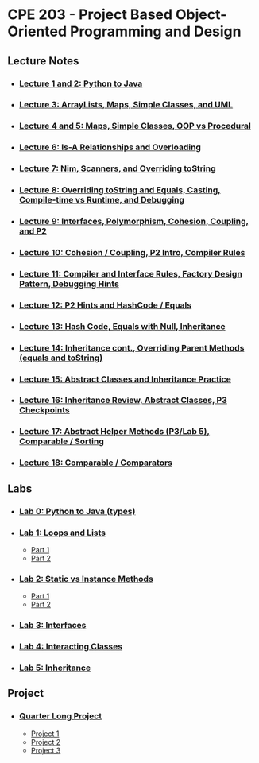 # CPE 203 - Project Based Object-Oriented Programming and Design

## Lecture Notes
- ### [Lecture 1 and 2: Python to Java](./Lectures/PythontoJava.md)
- ### [Lecture 3: ArrayLists, Maps, Simple Classes, and UML](./Lectures/ClassesUML.md)
- ### [Lecture 4 and 5: Maps, Simple Classes, OOP vs Procedural](./Lectures/MapsClassesOOPvProced.md)
- ### [Lecture 6: Is-A Relationships and Overloading](./Lectures/IsARelationships.md)
- ### [Lecture 7: Nim, Scanners, and Overriding toString](./Lectures/NimSannersParentMethods.md)
- ### [Lecture 8: Overriding toString and Equals, Casting, Compile-time vs Runtime, and Debugging](./Lectures/CastingCompileDebugging.md)
- ### [Lecture 9: Interfaces, Polymorphism, Cohesion, Coupling, and P2](./Lectures/InterfacesPolymorph.md)
- ### [Lecture 10: Cohesion / Coupling, P2 Intro, Compiler Rules](./Lectures/CohesionCouplingP2CompilerRules.md)
- ### [Lecture 11: Compiler and Interface Rules, Factory Design Pattern, Debugging Hints](./Lectures/CompilerInterfaceRulesFactoryDesign.md)
- ### [Lecture 12: P2 Hints and HashCode / Equals](./Lectures/P2HashCodeEquals.md)
- ### [Lecture 13: Hash Code, Equals with Null, Inheritance](./Lectures/HashCodeEqualsNullInheritance.md)
- ### [Lecture 14: Inheritance cont., Overriding Parent Methods (equals and toString)](./Lectures/InheritanceParentMethods.md)
- ### [Lecture 15: Abstract Classes and Inheritance Practice](./Lectures/AbstractClassesInheritance.md)
- ### [Lecture 16: Inheritance Review, Abstract Classes, P3 Checkpoints](./Lectures/InheritanceReviewAbstractClassesP3.md)
- ### [Lecture 17: Abstract Helper Methods (P3/Lab 5), Comparable / Sorting](./Lectures/AbstractHelperMethodsP3Lab5.md)
- ### [Lecture 18: Comparable / Comparators](./Lectures/ComparableComparators.md)

## Labs
- ### [Lab 0: Python to Java (types)](Lab0)
- ### [Lab 1: Loops and Lists](http://users.csc.calpoly.edu/~klmork/203/labs/lab1.html)
    - [Part 1](https://github.com/ishaansathaye/part1)
    - [Part 2](https://github.com/ishaansathaye/part2)
- ### [Lab 2: Static vs Instance Methods](http://users.csc.calpoly.edu/~klmork/203/labs/lab2.html)
    - [Part 1](https://github.com/ishaansathaye/CPE203Lab2-1)
    - [Part 2](https://github.com/ishaansathaye/CPE203Lab2-2)
- ### [Lab 3: Interfaces](https://github.com/ishaansathaye/CPE203Lab3)
- ### [Lab 4: Interacting Classes](https://github.com/ishaansathaye/CPE203Lab4)
- ### [Lab 5: Inheritance](https://github.com/ishaansathaye/CPE203Lab5)

## Project
- ### [Quarter Long Project](https://github.com/cpe203/quarter-long-project-ishaansathaye)
    - [Project 1](https://users.csc.calpoly.edu/~klmork/203/proj/assignment1.html)
    - [Project 2](https://users.csc.calpoly.edu/~klmork/203/proj/assignment2.html)
    - [Project 3](https://users.csc.calpoly.edu/~klmork/203/proj/assignment3.html)